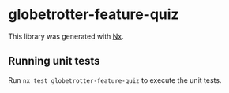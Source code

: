 # globetrotter-feature-quiz

This library was generated with [Nx](https://nx.dev).

## Running unit tests

Run `nx test globetrotter-feature-quiz` to execute the unit tests.
